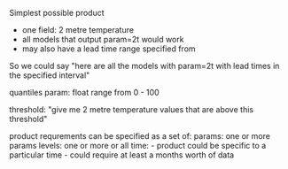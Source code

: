


Simplest possible product
- one field: 2 metre temperature
- all models that output param=2t would work
- may also have a lead time range specified from

So we could say "here are all the models with param=2t with lead times in the specified interval"

quantiles
  param: 
  float range from 0 - 100

threshold:
  "give me 2 metre temperature values that are above this threshold"


  product requrements can be specified as a set of:
    params: one or more params
    levels: one or more or all 
    time: 
      - product could be specific to a particular time
      - could require at least a months worth of data
